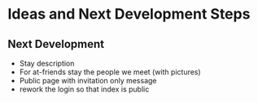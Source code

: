 # Ideas and Next Development Steps

## Next Development
- Stay description
- For at-friends stay the people we meet (with pictures)
- Public page with invitation only message
- rework the login so that index is public


